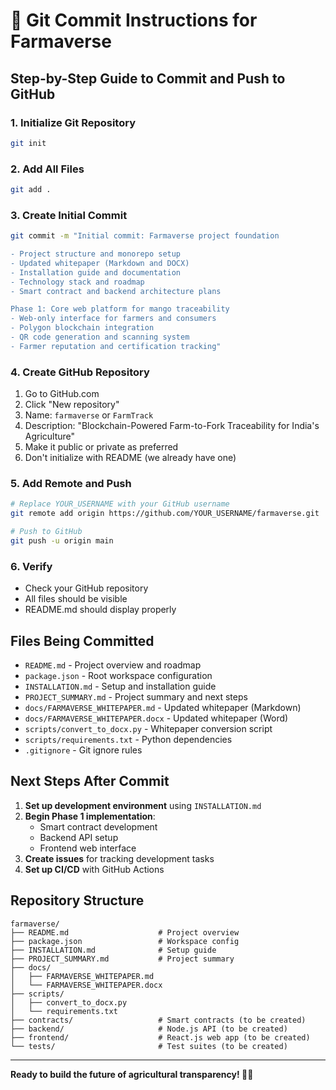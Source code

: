 # 🚀 Git Commit Instructions for Farmaverse

## Step-by-Step Guide to Commit and Push to GitHub

### 1. Initialize Git Repository
```bash
git init
```

### 2. Add All Files
```bash
git add .
```

### 3. Create Initial Commit
```bash
git commit -m "Initial commit: Farmaverse project foundation

- Project structure and monorepo setup
- Updated whitepaper (Markdown and DOCX)
- Installation guide and documentation
- Technology stack and roadmap
- Smart contract and backend architecture plans

Phase 1: Core web platform for mango traceability
- Web-only interface for farmers and consumers
- Polygon blockchain integration
- QR code generation and scanning system
- Farmer reputation and certification tracking"
```

### 4. Create GitHub Repository
1. Go to GitHub.com
2. Click "New repository"
3. Name: `farmaverse` or `FarmTrack`
4. Description: "Blockchain-Powered Farm-to-Fork Traceability for India's Agriculture"
5. Make it public or private as preferred
6. Don't initialize with README (we already have one)

### 5. Add Remote and Push
```bash
# Replace YOUR_USERNAME with your GitHub username
git remote add origin https://github.com/YOUR_USERNAME/farmaverse.git

# Push to GitHub
git push -u origin main
```

### 6. Verify
- Check your GitHub repository
- All files should be visible
- README.md should display properly

## Files Being Committed

- `README.md` - Project overview and roadmap
- `package.json` - Root workspace configuration
- `INSTALLATION.md` - Setup and installation guide
- `PROJECT_SUMMARY.md` - Project summary and next steps
- `docs/FARMAVERSE_WHITEPAPER.md` - Updated whitepaper (Markdown)
- `docs/FARMAVERSE_WHITEPAPER.docx` - Updated whitepaper (Word)
- `scripts/convert_to_docx.py` - Whitepaper conversion script
- `scripts/requirements.txt` - Python dependencies
- `.gitignore` - Git ignore rules

## Next Steps After Commit

1. **Set up development environment** using `INSTALLATION.md`
2. **Begin Phase 1 implementation**:
   - Smart contract development
   - Backend API setup
   - Frontend web interface
3. **Create issues** for tracking development tasks
4. **Set up CI/CD** with GitHub Actions

## Repository Structure

```
farmaverse/
├── README.md                    # Project overview
├── package.json                 # Workspace config
├── INSTALLATION.md              # Setup guide
├── PROJECT_SUMMARY.md           # Project summary
├── docs/
│   ├── FARMAVERSE_WHITEPAPER.md
│   └── FARMAVERSE_WHITEPAPER.docx
├── scripts/
│   ├── convert_to_docx.py
│   └── requirements.txt
├── contracts/                   # Smart contracts (to be created)
├── backend/                     # Node.js API (to be created)
├── frontend/                    # React.js web app (to be created)
└── tests/                       # Test suites (to be created)
```

---

**Ready to build the future of agricultural transparency! 🌾✨** 